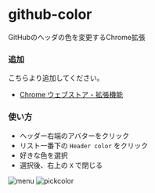 github-color
===========
GitHubのヘッダの色を変更するChrome拡張

### 追加
こちらより追加してください。
- [Chrome ウェブストア - 拡張機能](https://chrome.google.com/webstore/detail/github-color/ippjlhfmdbcenfojogmjmaagoklobjcf)

### 使い方
- ヘッダー右端のアバターをクリック
- リスト一番下の `Header color` をクリック 
- 好きな色を選択
- 選択後、右上の `X` で閉じる

![menu](https://github.com/hogesuke/github-color/wiki/gcolor-pulldown1280x800.png)
![pickcolor](https://github.com/hogesuke/github-color/wiki/gcolor1280x800.png)
